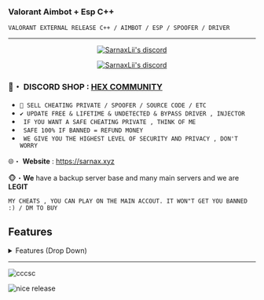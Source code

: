 ###  Valorant Aimbot + Esp C++ 
```sh-session
VALORANT EXTERNAL RELEASE C++ / AIMBOT / ESP / SPOOFER / DRIVER 
```

***
  <p align="center">
    <a href="https://discord.com/users/943374631644045363">
        <img title="Sarnax discord" alt="SarnaxLii's discord" src="https://discord.c99.nl/widget/theme-3/943374631644045363.png"/>
    </a>
</p>

<p align="center">
    <a href="https://discord.gg/S2NxQRvsvn">
        <img title="Sarnax discord" alt="SarnaxLii's discord" src="https://discordapp.com/api/guilds/928580076633739274/widget.png?style=banner2"/>
    </a>
</p>

### 📌・   DISCORD SHOP : [HEX COMMUNITY](https://discord.gg/S2NxQRvsvn) 

* `👋 SELL CHEATING PRIVATE / SPOOFER / SOURCE CODE / ETC `
* `✔️ UPDATE FREE & LIFETIME & UNDETECTED & BYPASS DRIVER , INJECTOR `
* ` IF YOU WANT A SAFE CHEATING PRIVATE , THINK OF ME`
* ` SAFE 100% IF BANNED = REFUND MONEY`
* ` WE GIVE YOU THE HIGHEST LEVEL OF SECURITY AND PRIVACY , DON'T WORRY`

🌐・ **Website** : https://sarnax.xyz

🐵・**We** have a backup server base and many main servers and we are **LEGIT**

 ```sh-session
MY CHEATS , YOU CAN PLAY ON THE MAIN ACCOUT. IT WON"T GET YOU BANNED :) / DM TO BUY 
```                
                           
## Features
<details>
<summary>Features (Drop Down)</summary>
  
* AIMBOT
  
* ESP
  
* SPOOFER HARDWARE IDS
  </details>
***

![cccsc](https://user-images.githubusercontent.com/94861415/164327675-7b80b794-7cb7-4234-8e9f-d65aaa913b27.png)


![nice release](https://user-images.githubusercontent.com/94861415/164327708-94d92101-6dc0-4833-ae80-7894b448dad3.png)



